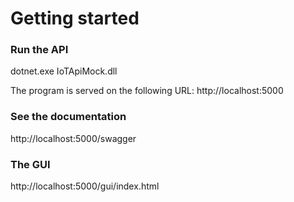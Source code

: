 # Getting started

### Run the API
dotnet.exe IoTApiMock.dll

The program is served on the following URL: http://localhost:5000

### See the documentation

http://localhost:5000/swagger

### The GUI

http://localhost:5000/gui/index.html
